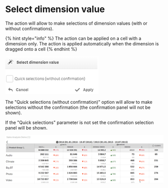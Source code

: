 # Select dimension value

The action will allow to make selections of dimension values \(with or without confirmations\).

{% hint style="info" %}
The action can be applied on a cell with a dimension only. The action is applied automatically when the dimension is dragged onto a cell
{% endhint %}

![](../.gitbook/assets/selectdimensionvalue.png)

The "Quick selections \(without confirmation\)" option will allow to make selections without the confirmation \(the confirmation panel will not be shown\).

If the "Quick selections" parameter is not set the confirmation selection panel will be shown.

![](../.gitbook/assets/2019-04-24_11-31-41.gif)



